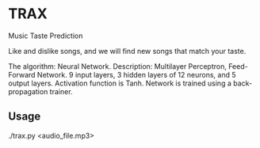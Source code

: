TRAX
====
Music Taste Prediction

Like and dislike songs, and we will find new songs that match your taste.

The algorithm:
Neural Network.
Description: Multilayer Perceptron, Feed-Forward Network. 9 input layers, 3 hidden layers of 12 neurons, and 5 output layers. Activation function is Tanh. Network is trained using a back-propagation trainer.

## Usage
./trax.py <audio_file.mp3>
